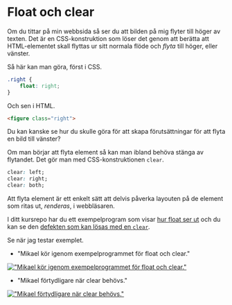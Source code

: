 Float och clear
=======================

Om du tittar på min webbsida så ser du att bilden på mig flyter till höger av texten. Det är en CSS-konstruktion som löser det genom att berätta att HTML-elementet skall flyttas ur sitt normala flöde och *flyta* till höger, eller vänster.

Så här kan man göra, först i CSS.

```css
.right {
    float: right;
}
```

Och sen i HTML.

```html
<figure class="right">
```

Du kan kanske se hur du skulle göra för att skapa förutsättningar för att flyta en bild till vänster?

Om man börjar att flyta element så kan man ibland behöva stänga av flytandet. Det gör man med CSS-konstruktionen `clear`.

```css
clear: left;
clear: right;
clear: both;
```

Att flyta element är ett enkelt sätt att delvis påverka layouten på de element som ritas ut, *renderas*, i webbläsaren.

I ditt kursrepo har du ett exempelprogram som visar [hur float ser ut](float.html) och du kan se den [defekten som kan lösas med en `clear`](/float-clear.html).

Se när jag testar exemplet.

* "Mikael kör igenom exempelprogrammet för float och clear."

[!["Mikael kör igenom exempelprogrammet för float och clear."](https://img.youtube.com/vi/tOjFaCwtSJU/0.jpg)](https://www.youtube.com/watch?v=tOjFaCwtSJU)

* "Mikael förtydligare när clear behövs."

[!["Mikael förtydligare när clear behövs."](https://img.youtube.com/vi/_j1XRxKtgEs/0.jpg)](https://www.youtube.com/watch?v=_j1XRxKtgEs)
